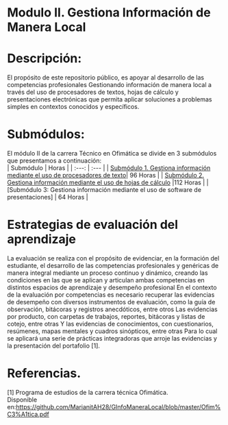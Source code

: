 # Modulo II. Gestiona Información de Manera Local
	
# Descripción:
El propósito de este repositorio público, es apoyar al desarrollo de las competencias  profesionales Gestionando información de manera local a través 
del uso de procesadores de textos, hojas de cálculo y presentaciones electrónicas que permita aplicar soluciones a problemas simples en contextos conocidos y específicos.

# Submódulos:
El módulo II de la carrera Técnico en Ofimática se divide en 3 submódulos que presentamos a continuación:
</br>
| Submódulo | Horas |
| :---: | :--- |
| [Submódulo 1. Gestiona información mediante el uso de procesadores de texto](https://github.com/MarianitAH28/S1.GIMUPTexto.git)| 96 Horas |
| [Submódulo 2. Gestiona información mediante el uso de hojas de cálculo](https://github.com/MarianitAH28/S2HojaDeCalculo.git) |112 Horas |
| [Submódulo 3: Gestiona información mediante el uso de software de presentaciones] | 64 Horas |
</br>

# Estrategias de evaluación del aprendizaje
La evaluación se realiza con el propósito de evidenciar, en la formación del estudiante, el desarrollo de las competencias profesionales y
genéricas de manera integral mediante un proceso continuo y dinámico, creando las condiciones en las que se aplican y articulan ambas
competencias en distintos espacios de aprendizaje y desempeño profesional En el contexto de la evaluación por competencias es
necesario recuperar las evidencias de desempeño con diversos instrumentos de evaluación, como la guía de observación, bitácoras y
registros anecdóticos, entre otros Las evidencias por producto, con carpetas de trabajos, reportes, bitácoras y listas de cotejo, entre otras
Y las evidencias de conocimientos, con cuestionarios, resúmenes, mapas mentales y cuadros sinópticos, entre otras Para lo cual se
aplicará una serie de prácticas integradoras que arroje las evidencias y la presentación del portafolio [1]. 
 

# Referencias.
[1] Programa de estudios de la carrera técnica Ofimática.</br>
Disponible en:https://github.com/MarianitAH28/GInfoManeraLocal/blob/master/Ofim%C3%A1tica.pdf </br>


